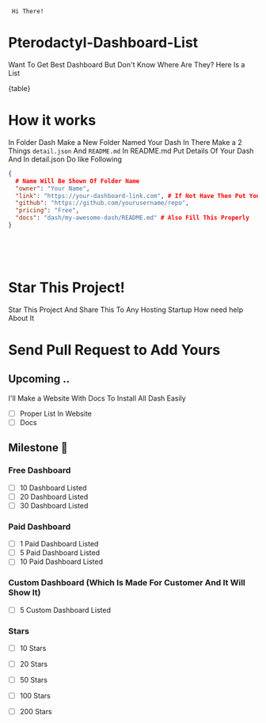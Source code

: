 
     Hi There!
# Pterodactyl-Dashboard-List
Want To Get Best Dashboard But Don't Know Where Are They? Here Is a List

{table}

# How it works

In Folder Dash Make a New Folder Named Your Dash In There Make a 2 Things `detail.json` And `README.md`  In README.md Put Details Of Your Dash And In detail.json Do like Following

```json
{
  # Name Will Be Shown Of Folder Name
  "owner": "Your Name",
  "link": "https://your-dashboard-link.com", # If Not Have Then Put Your Discord Server Link
  "github": "https://github.com/yourusername/repo",
  "pricing": "Free",
  "docs": "dash/my-awesome-dash/README.md" # Also Fill This Properly
}

```
<pre>


  
</pre>



# Star This Project!
Star This Project And Share This To Any Hosting Startup How need help About It 

# Send Pull Request to Add Yours

## Upcoming ..
I'll Make a Website With Docs To Install All Dash Easily

- [ ] Proper List In Website
- [ ] Docs

## Milestone 🙌

### Free Dashboard
- [ ] 10 Dashboard Listed
- [ ] 20 Dashboard Listed
- [ ] 30 Dashboard Listed

### Paid Dashboard
- [ ] 1 Paid Dashboard Listed
- [ ] 5 Paid Dashboard Listed
- [ ] 10 Paid Dashboard Listed

### Custom Dashboard (Which Is Made For Customer And It Will Show It)
- [ ] 5 Custom Dashboard Listed

### Stars
- [ ] 10 Stars
- [ ] 20 Stars
- [ ] 50 Stars
- [ ] 100 Stars
- [ ] 200 Stars
    
    